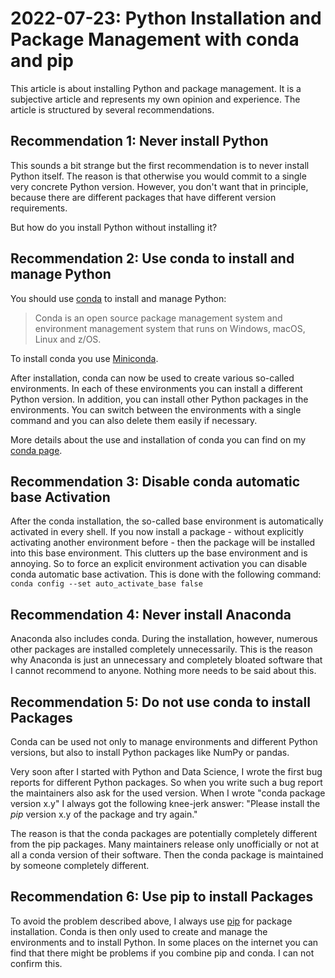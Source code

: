 # 2022-07-23: Python Installation and Package Management with conda and pip

This article is about installing Python and package management.
It is a subjective article and represents my own opinion and experience.
The article is structured by several recommendations.

## Recommendation 1: Never install Python
This sounds a bit strange but the first recommendation is to never install Python itself.
The reason is that otherwise you would commit to a single very concrete Python version.
However, you don't want that in principle, because there are different packages that have
different version requirements.

But how do you install Python without installing it?

## Recommendation 2: Use conda to install and manage Python
You should use [conda](https://docs.conda.io/) to install and manage Python:

> Conda is an open source package management system and environment management system that
> runs on Windows, macOS, Linux and z/OS.

To install conda you use [Miniconda](https://docs.conda.io/en/latest/miniconda.html).

After installation, conda can now be used to create various so-called environments.
In each of these environments you can install a different Python version.
In addition, you can install other Python packages in the environments.
You can switch between the environments with a single command and you can also delete them
easily if necessary.

More details about the use and installation of conda you can find on my
[conda page](/python/conda/).

## Recommendation 3: Disable conda automatic base Activation
After the conda installation, the so-called base environment is automatically activated in every shell.
If you now install a package - without explicitly activating another environment before - then
the package will be installed into this base environment. This clutters up the base environment and
is annoying. So to force an explicit environment activation you can disable conda automatic base activation.
This is done with the following command: `conda config --set auto_activate_base false`

## Recommendation 4: Never install Anaconda
Anaconda also includes conda. During the installation, however, numerous other packages are installed
completely unnecessarily. This is the reason why Anaconda is just an unnecessary and
completely bloated software that I cannot recommend to anyone.
Nothing more needs to be said about this.

## Recommendation 5: Do not use conda to install Packages
Conda can be used not only to manage environments and
different Python versions, but also to install Python packages like NumPy or pandas.

Very soon after I started with Python and Data Science,
I wrote the first bug reports for different Python packages.
So when you write such a bug report the maintainers also ask for the used version.
When I wrote "conda package version x.y" I always got the following knee-jerk answer:
"Please install the *pip* version x.y of the package and try again."

The reason is that the conda packages are potentially completely different from the pip packages.
Many maintainers release only unofficially or not at all a conda version of their software.
Then the conda package is maintained by someone completely different.

## Recommendation 6: Use pip to install Packages
To avoid the problem described above, I always use [pip](https://pip.pypa.io/en/stable/)
for package installation.
Conda is then only used to create and manage the environments and to install Python.
In some places on the internet you can find that there might be problems if you combine pip and conda.
I can not confirm this.
